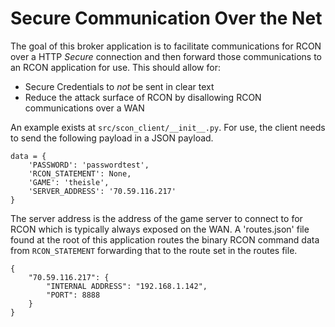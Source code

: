 # Secure Communication Over the Net

The goal of this broker application is to facilitate communications for RCON over a HTTP *Secure* connection and then
forward those communications to an RCON application for use. This should allow for:

* Secure Credentials to *not* be sent in clear text
* Reduce the attack surface of RCON by disallowing RCON communications over a WAN

An example exists at `src/scon_client/__init__.py`. For use, the client needs to send the following payload in a JSON 
payload.

```commandline
data = {
    'PASSWORD': 'passwordtest',
    'RCON_STATEMENT': None,
    'GAME': 'theisle',
    'SERVER_ADDRESS': '70.59.116.217'
}
```

The server address is the address of the game server to connect to for RCON which is typically always exposed on the
WAN. A 'routes.json' file found at the root of this application routes the binary RCON command data from `RCON_STATEMENT`
forwarding that to the route set in the routes file.

```commandline
{
    "70.59.116.217": {
        "INTERNAL ADDRESS": "192.168.1.142",
        "PORT": 8888
    }
}
```